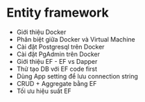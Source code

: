 # Entity framework

- Giới thiệu Docker
- Phân biệt giữa Docker và Virtual Machine
- Cài đặt Postgresql trên Docker
- Cài đặt PgAdmin trên Docker
- Giới thiệu EF - EF vs Dapper
- Thử tạo DB với EF code first
- Dùng App setting để lưu connection string
- CRUD + Aggregate bằng EF
- Tối ưu hiệu suất EF
